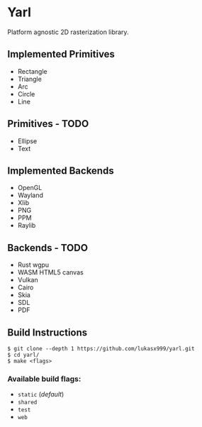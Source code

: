 # Yarl

Platform agnostic 2D rasterization library.

## Implemented Primitives

- Rectangle
- Triangle
- Arc
- Circle
- Line

## Primitives - TODO
- Ellipse
- Text

## Implemented Backends
- OpenGL
- Wayland
- Xlib
- PNG
- PPM
- Raylib

## Backends - TODO
- Rust wgpu
- WASM HTML5 canvas
- Vulkan
- Cairo
- Skia
- SDL
- PDF

## Build Instructions

```console
$ git clone --depth 1 https://github.com/lukasx999/yarl.git
$ cd yarl/
$ make <flags>
```

### Available build flags:
- `static` (*default*)
- `shared`
- `test`
- `web`
